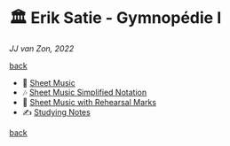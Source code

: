 🏛 Erik Satie - Gymnopédie Ⅰ
============================

*JJ van Zon, 2022*

[back](../README.md)

- 🎼 [Sheet Music](sheet-music/README.md)
- 🎶 [Sheet Music Simplified Notation](sheet-music-simplified-notation/README.md)
- 🔢 [Sheet Music with Rehearsal Marks](sheet-music-rehearsal-marks/README.md)
- ✍ [Studying Notes](satie-gymnopedie-1-studying-notes.md)

[back](../README.md)